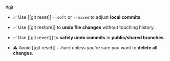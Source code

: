 #git 

- ✅ Use [[git reset]] `--soft` or `--mixed` to adjust **local commits**.
    
- ✅ Use [[git restore]] to **undo file changes** without touching history.
    
- ✅ Use [[git revert]] to **safely undo commits** in **public/shared branches**.
    
- ⚠️ Avoid [[git reset]] `--hard` unless you’re sure you want to **delete all changes**.